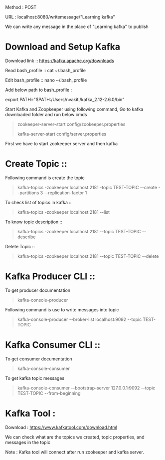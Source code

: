 Method : POST

URL : localhost:8080/writemessage/"Learning kafka"

We can write any message in the place of "Learning kafka" to publish 

Download and Setup Kafka
========================
Download link :: https://kafka.apache.org/downloads

Read bash_profile :: cat ~/.bash_profile

Edit bash_profile :: nano ~/.bash_profile

Add below path to bash_profile :

export PATH="$PATH:/Users/nvakiti/kafka_2.12-2.6.0/bin"

Start Kafka and Zoopkeeper using following command, Go to kafka downloaded folder and run below cmds
> zookeeper-server-start config/zookeeper.properties
> 
> kafka-server-start config/server.properties

First we have to start zookeeper server and then kafka


Create Topic ::
================
Following command is create the topic
> kafka-topics -zookeeper localhost:2181 -topic TEST-TOPIC --create --partitions 3 --replication-factor 1

To check list of topics in kafka ::
> kafka-topics -zookeeper localhost:2181 --list

To know topic description ::
> kafka-topics -zookeeper localhost:2181 --topic TEST-TOPIC --describe

Delete Topic ::
> kafka-topics -zookeeper localhost:2181 --topic TEST-TOPIC --delete

Kafka Producer CLI ::
=====================
To get producer documentation
> kafka-console-producer

Following command is use to write messages into topic
> kafka-console-producer --broker-list localhost:9092 --topic TEST-TOPIC

Kafka Consumer CLI ::
====================

To get consumer documentation
> kafka-console-consumer

To get kafka topic messages
> kafka-console-consumer --bootstrap-server 127.0.0.1:9092 --topic TEST-TOPIC --from-beginning

Kafka Tool :
============
Download : https://www.kafkatool.com/download.html

We can check what are the topics we created, topic properties, and messages in the topic

Note : Kafka tool will connect after run zookeeper and kafka server.
